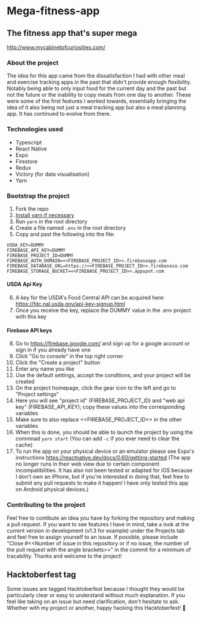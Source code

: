 # Mega-fitness-app
## The fitness app that's super mega
http://www.mycabinetofcuriosities.com/

### About the project
The idea for this app came from the dissatisfaction I had with other meal and exercise tracking apps in the past that didn't provide enough flexibility. Notably being able to only input food for the current day and the past but not the future or the inability to copy meals from one day to another. These were some of the first features I worked towards, essentially bringing the idea of it also being not just a meal tracking app but also a meal planning app. It has continued to evolve from there.

### Technologies used
* Typescript
* React Native
* Expo 
* Firestore
* Redux
* Victory (for data visualisation)
* Yarn

### Bootstrap the project
1. Fork the repo
2. [Install yarn if necessary](https://classic.yarnpkg.com/en/docs/install/)
3. Run ``yarn`` in the root directory
4. Create a file named ``.env`` in the root directory
5. Copy and past the following into the file: 
```
USDA_KEY=DUMMY
FIREBASE_API_KEY=DUMMY
FIREBASE_PROJECT_ID=DUMMY
FIREBASE_AUTH_DOMAIN=<<FIREBASE_PROJECT_ID>>.firebaseapp.com
FIREBASE_DATABASE_URL=https://<<FIREBASE_PROJECT_ID>>.firebaseio.com
FIREBASE_STORAGE_BUCKET=<<FIREBASE_PROJECT_ID>>.appspot.com
```
#### USDA Api Key
6. A key for the USDA's Food Central API can be acquired here: https://fdc.nal.usda.gov/api-key-signup.html
7. Once you receive the key, replace the DUMMY value in the .env project with this key
#### Firebase API keys
8. Go to https://firebase.google.com/ and sign up for a google account or sign in if you already have one
9. Click "Go to console" in the top right corner
10. Click the "Create a project" button
11. Enter any name you like
12. Use the default settings, accept the conditions, and your project will be created
13. On the project homepage, click the gear icon to the left and go to "Project settings"
14. Here you will see "project id" (FIREBASE_PROJECT_ID) and "web api key" (FIREBASE_API_KEY); copy these values into the corresponding variables
15. Make sure to also replace <<FIREBASE_PROJECT_ID>> in the other variables
16. When this is done, you should be able to launch the project by using the commnad ``yarn start`` (You can add ``-c`` if you ever need to clear the cache)
17. To run the app on your physical device or an emulator please see Expo's instructions https://reactnative.dev/docs/0.60/getting-started
(The app no longer runs in their web view due to certain component incompatibilities. It has also not been tested or adapted for iOS because I don't own an iPhone, but if you're interested in doing that, feel free to submit any pull requests to make it happen! I have only tested this app on Android physical devices.)

### Contributing to the project
Feel free to contibute an idea you have by forking the repository and making a pull request. If you want to see features I have in mind, take a look at the current version in development (v1.3 for example) under the Projects tab and feel free to assign yourself to an issue. If possible, please include "Close #<<Number of issue in this repository or if no issue, the number of the pull request with the angle brackets>>" in the commit for a minimum of tracability. Thanks and welcome to the project!

## Hacktoberfest tag
Some issues are tagged Hacktoberfest because I thought they would be particularly clear or easy to understand without much explanation. If you feel like taking on an issue but need clarification, don't hesitate to ask. Whether with my project or another, happy hacking this Hacktoberfest! 🎃